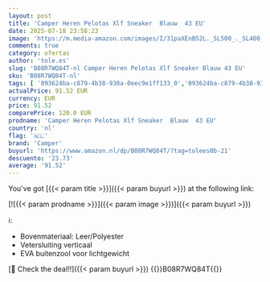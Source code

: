 ```yaml
---
layout: post
title: 'Camper Heren Pelotas Xlf Sneaker  Blauw  43 EU'
date: 2025-07-18 23:58:23
image: 'https://m.media-amazon.com/images/I/31paXEnB52L._SL500_._SL400_.jpg'
comments: true
category: ofertas
author: 'tole.es'
slug: 'B08R7WQ84T-nl Camper Heren Pelotas Xlf Sneaker Blauw 43 EU'
sku: 'B08R7WQ84T-nl'
tags: [ '093624ba-c879-4b38-938a-0eec9e1ff133_0','093624ba-c879-4b38-938a-0eec9e1ff133_3601','Arborist Merchandising Root','Herenmode','Herenschoenen','Klassieke & modieuze herensneakers','Kleding, schoenen & sieraden','Kleding, schoenen en sieraden','New Arrivals','Self Service','Special Features Stores','camper','🇳🇱', ]
actualPrice: 91.52 EUR
currency: EUR
price: 91.52
comparePrice: 120.0 EUR
prodname: 'Camper Heren Pelotas Xlf Sneaker  Blauw  43 EU'
country: 'nl'
flag: '🇳🇱'
brand: 'Camper'
buyurl: 'https://www.amazon.nl/dp/B08R7WQ84T/?tag=tolees0b-21'
descuento: '23.73'
average: '91.52'
---
```


You've got [{{< param title >}}]({{< param buyurl >}}) at the following link:

[![{{< param prodname >}}]({{< param image >}})]({{< param buyurl >}})

ℹ️:

- Bovenmateriaal: Leer/Polyester
- Vetersluiting verticaal
- EVA buitenzool voor lichtgewicht

[🛒 Check the deal!!]({{< param buyurl >}})
{{<world>}}B08R7WQ84T{{</world>}}
